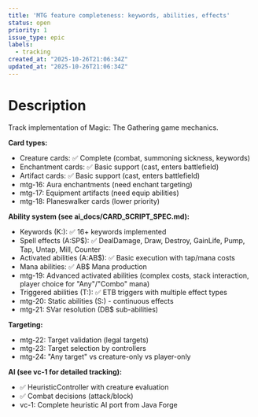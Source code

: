 ```yaml
---
title: 'MTG feature completeness: keywords, abilities, effects'
status: open
priority: 1
issue_type: epic
labels:
  - tracking
created_at: "2025-10-26T21:06:34Z"
updated_at: "2025-10-26T21:06:34Z"
---
```


# Description

Track implementation of Magic: The Gathering game mechanics.

**Card types:**
- Creature cards: ✅ Complete (combat, summoning sickness, keywords)
- Enchantment cards: ✅ Basic support (cast, enters battlefield)
- Artifact cards: ✅ Basic support (cast, enters battlefield)
- mtg-16: Aura enchantments (need enchant targeting)
- mtg-17: Equipment artifacts (need equip abilities)
- mtg-18: Planeswalker cards (lower priority)

**Ability system (see ai_docs/CARD_SCRIPT_SPEC.md):**
- Keywords (K:): ✅ 16+ keywords implemented
- Spell effects (A:SP$): ✅ DealDamage, Draw, Destroy, GainLife, Pump, Tap, Untap, Mill, Counter
- Activated abilities (A:AB$): ✅ Basic execution with tap/mana costs
- Mana abilities: ✅ AB$ Mana production
- mtg-19: Advanced activated abilities (complex costs, stack interaction, player choice for "Any"/"Combo" mana)
- Triggered abilities (T:): ✅ ETB triggers with multiple effect types
- mtg-20: Static abilities (S:) - continuous effects
- mtg-21: SVar resolution (DB$ sub-abilities)

**Targeting:**
- mtg-22: Target validation (legal targets)
- mtg-23: Target selection by controllers
- mtg-24: "Any target" vs creature-only vs player-only

**AI (see vc-1 for detailed tracking):**
- ✅ HeuristicController with creature evaluation
- ✅ Combat decisions (attack/block)
- vc-1: Complete heuristic AI port from Java Forge
